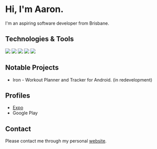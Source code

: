 # Hi, I'm Aaron.
I'm an aspiring software developer from Brisbane.

## Technologies & Tools

![](https://img.shields.io/badge/Code-TypeScript-informational?style=flat&logo=typescript&logoColor=white&color=brightgreen) ![](https://img.shields.io/badge/Code-JavaScript-informational?style=flat&logo=javascript&logoColor=white&color=brightgreen)    ![](https://img.shields.io/badge/Code-Java-informational?style=flat&logo=java&logoColor=white&color=brightgreen) ![](https://img.shields.io/badge/Code-React-informational?style=flat&logo=react&logoColor=white&color=brightgreen)  ![](https://img.shields.io/badge/Code-Android-informational?style=flat&logo=android&logoColor=white&color=brightgreen) 

## Notable Projects
- Iron - Workout Planner and Tracker for Android. (in redevelopment)

## Profiles
- [Expo](https://expo.io/@aaronchan)
- Google Play

## Contact
Please contact me through my personal [website](https://www.chanaaron.com/contact).

<!-- Resources -->
<!-- Icons: https://simpleicons.org/ -->
<!-- Shields: https://shields.io/ && https://pufler.dev/git-badges/-->
